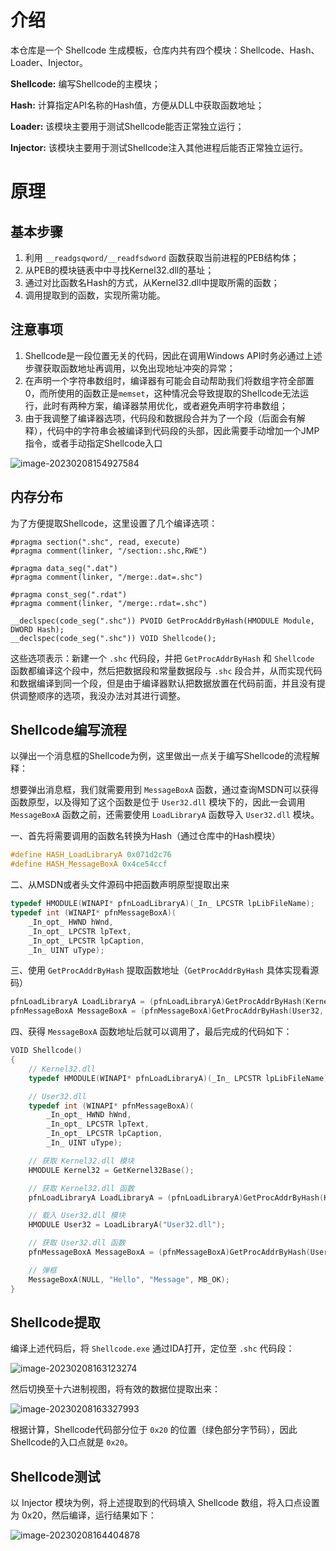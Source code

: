 # 介绍

本仓库是一个 Shellcode 生成模板，仓库内共有四个模块：Shellcode、Hash、Loader、Injector。

**Shellcode:** 编写Shellcode的主模块；

**Hash:** 计算指定API名称的Hash值，方便从DLL中获取函数地址；

**Loader:** 该模块主要用于测试Shellcode能否正常独立运行；

**Injector:** 该模块主要用于测试Shellcode注入其他进程后能否正常独立运行。

# 原理

## 基本步骤

1. 利用 `__readgsqword/__readfsdword` 函数获取当前进程的PEB结构体；
2. 从PEB的模块链表中中寻找Kernel32.dll的基址；
3. 通过对比函数名Hash的方式，从Kernel32.dll中提取所需的函数；
4. 调用提取到的函数，实现所需功能。

## 注意事项

1. Shellcode是一段位置无关的代码，因此在调用Windows API时务必通过上述步骤获取函数地址再调用，以免出现地址冲突的异常；
2. 在声明一个字符串数组时，编译器有可能会自动帮助我们将数组字符全部置0，而所使用的函数正是`memset`，这种情况会导致提取的Shellcode无法运行，此时有两种方案，编译器禁用优化，或者避免声明字符串数组；
3. 由于我调整了编译器选项，代码段和数据段合并为了一个段（后面会有解释），代码中的字符串会被编译到代码段的头部，因此需要手动增加一个JMP指令，或者手动指定Shellcode入口

![image-20230208154927584](assets/image-20230208154927584.png)

## 内存分布

为了方便提取Shellcode，这里设置了几个编译选项：

```
#pragma section(".shc", read, execute)
#pragma comment(linker, "/section:.shc,RWE")

#pragma data_seg(".dat")
#pragma comment(linker, "/merge:.dat=.shc")

#pragma const_seg(".rdat")
#pragma comment(linker, "/merge:.rdat=.shc")

__declspec(code_seg(".shc")) PVOID GetProcAddrByHash(HMODULE Module, DWORD Hash);
__declspec(code_seg(".shc")) VOID Shellcode();
```

这些选项表示：新建一个 `.shc` 代码段，并把 `GetProcAddrByHash` 和 `Shellcode` 函数都编译这个段中，然后把数据段和常量数据段与 `.shc` 段合并，从而实现代码和数据编译到同一个段，但是由于编译器默认把数据放置在代码前面，并且没有提供调整顺序的选项，我没办法对其进行调整。

## Shellcode编写流程

以弹出一个消息框的Shellcode为例，这里做出一点关于编写Shellcode的流程解释：

想要弹出消息框，我们就需要用到 `MessageBoxA` 函数，通过查询MSDN可以获得函数原型，以及得知了这个函数是位于 `User32.dll` 模块下的，因此一会调用 `MessageBoxA` 函数之前，还需要使用 `LoadLibraryA` 函数导入 `User32.dll` 模块。



一、首先将需要调用的函数名转换为Hash（通过仓库中的Hash模块）

```c
#define HASH_LoadLibraryA 0x071d2c76
#define HASH_MessageBoxA 0x4ce54ccf
```



二、从MSDN或者头文件源码中把函数声明原型提取出来

```c
typedef HMODULE(WINAPI* pfnLoadLibraryA)(_In_ LPCSTR lpLibFileName);
typedef int (WINAPI* pfnMessageBoxA)(
    _In_opt_ HWND hWnd,
    _In_opt_ LPCSTR lpText,
    _In_opt_ LPCSTR lpCaption,
    _In_ UINT uType);
```



三、使用 `GetProcAddrByHash` 提取函数地址（`GetProcAddrByHash` 具体实现看源码）

```c
pfnLoadLibraryA LoadLibraryA = (pfnLoadLibraryA)GetProcAddrByHash(Kernel32, HASH_LoadLibraryA);
pfnMessageBoxA MessageBoxA = (pfnMessageBoxA)GetProcAddrByHash(User32, HASH_MessageBoxA);
```



四、获得 `MessageBoxA` 函数地址后就可以调用了，最后完成的代码如下：

```c
VOID Shellcode()
{
    // Kernel32.dll
    typedef HMODULE(WINAPI* pfnLoadLibraryA)(_In_ LPCSTR lpLibFileName);

    // User32.dll
    typedef int (WINAPI* pfnMessageBoxA)(
        _In_opt_ HWND hWnd,
        _In_opt_ LPCSTR lpText,
        _In_opt_ LPCSTR lpCaption,
        _In_ UINT uType);

    // 获取 Kernel32.dll 模块
    HMODULE Kernel32 = GetKernel32Base();

    // 获取 Kernel32.dll 函数
    pfnLoadLibraryA LoadLibraryA = (pfnLoadLibraryA)GetProcAddrByHash(Kernel32, HASH_LoadLibraryA);

    // 载入 User32.dll 模块
    HMODULE User32 = LoadLibraryA("User32.dll");

    // 获取 User32.dll 函数
    pfnMessageBoxA MessageBoxA = (pfnMessageBoxA)GetProcAddrByHash(User32, HASH_MessageBoxA);

    // 弹框
    MessageBoxA(NULL, "Hello", "Message", MB_OK);
}
```

## Shellcode提取

编译上述代码后，将 `Shellcode.exe` 通过IDA打开，定位至 `.shc` 代码段：

![image-20230208163123274](assets/image-20230208163123274.png)

然后切换至十六进制视图，将有效的数据位提取出来：

![image-20230208163327993](assets/image-20230208163327993.png)

根据计算，Shellcode代码部分位于 `0x20` 的位置（绿色部分字节码），因此Shellcode的入口点就是 `0x20`。

## Shellcode测试

以 Injector 模块为例，将上述提取到的代码填入 Shellcode 数组，将入口点设置为 0x20，然后编译，运行结果如下：

![image-20230208164404878](assets/image-20230208164404878.png)
